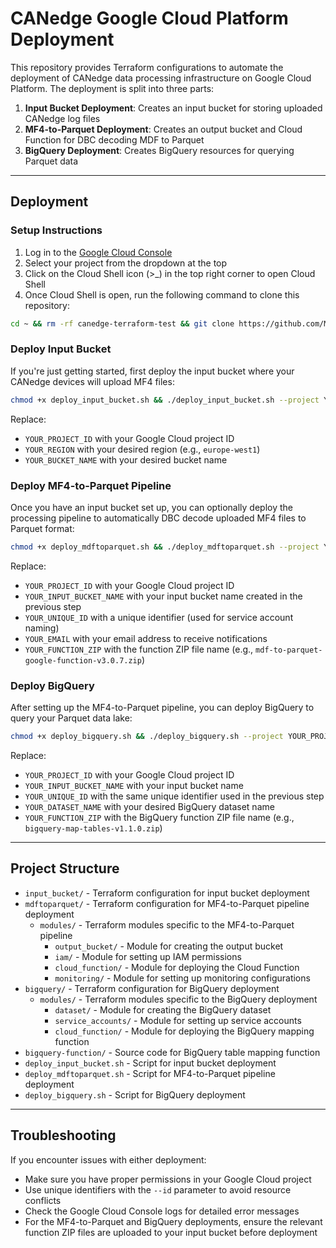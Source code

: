 # CANedge Google Cloud Platform Deployment

This repository provides Terraform configurations to automate the deployment of CANedge data processing infrastructure on Google Cloud Platform. The deployment is split into three parts:

1. **Input Bucket Deployment**: Creates an input bucket for storing uploaded CANedge log files
2. **MF4-to-Parquet Deployment**: Creates an output bucket and Cloud Function for DBC decoding MDF to Parquet
3. **BigQuery Deployment**: Creates BigQuery resources for querying Parquet data

----------

## Deployment

### Setup Instructions

1. Log in to the [Google Cloud Console](https://console.cloud.google.com/)
2. Select your project from the dropdown at the top
3. Click on the Cloud Shell icon (>_) in the top right corner to open Cloud Shell
4. Once Cloud Shell is open, run the following command to clone this repository:

```bash
cd ~ && rm -rf canedge-terraform-test && git clone https://github.com/MatinF/canedge-terraform-test.git && cd canedge-terraform-test
```

### Deploy Input Bucket

If you're just getting started, first deploy the input bucket where your CANedge devices will upload MF4 files:

```bash
chmod +x deploy_input_bucket.sh && ./deploy_input_bucket.sh --project YOUR_PROJECT_ID --region YOUR_REGION --bucket YOUR_BUCKET_NAME
```

Replace:
- `YOUR_PROJECT_ID` with your Google Cloud project ID
- `YOUR_REGION` with your desired region (e.g., `europe-west1`)
- `YOUR_BUCKET_NAME` with your desired bucket name

### Deploy MF4-to-Parquet Pipeline

Once you have an input bucket set up, you can optionally deploy the processing pipeline to automatically DBC decode uploaded MF4 files to Parquet format:

```bash
chmod +x deploy_mdftoparquet.sh && ./deploy_mdftoparquet.sh --project YOUR_PROJECT_ID --bucket YOUR_INPUT_BUCKET_NAME --id YOUR_UNIQUE_ID --email YOUR_EMAIL --zip YOUR_FUNCTION_ZIP
```

Replace:
- `YOUR_PROJECT_ID` with your Google Cloud project ID
- `YOUR_INPUT_BUCKET_NAME` with your input bucket name created in the previous step
- `YOUR_UNIQUE_ID` with a unique identifier (used for service account naming)
- `YOUR_EMAIL` with your email address to receive notifications
- `YOUR_FUNCTION_ZIP` with the function ZIP file name (e.g., `mdf-to-parquet-google-function-v3.0.7.zip`)

### Deploy BigQuery

After setting up the MF4-to-Parquet pipeline, you can deploy BigQuery to query your Parquet data lake:

```bash
chmod +x deploy_bigquery.sh && ./deploy_bigquery.sh --project YOUR_PROJECT_ID --bucket YOUR_INPUT_BUCKET_NAME --id YOUR_UNIQUE_ID --dataset YOUR_DATASET_NAME --zip YOUR_FUNCTION_ZIP
```

Replace:
- `YOUR_PROJECT_ID` with your Google Cloud project ID
- `YOUR_INPUT_BUCKET_NAME` with your input bucket name
- `YOUR_UNIQUE_ID` with the same unique identifier used in the previous step
- `YOUR_DATASET_NAME` with your desired BigQuery dataset name
- `YOUR_FUNCTION_ZIP` with the BigQuery function ZIP file name (e.g., `bigquery-map-tables-v1.1.0.zip`)

----------

## Project Structure

- `input_bucket/` - Terraform configuration for input bucket deployment
- `mdftoparquet/` - Terraform configuration for MF4-to-Parquet pipeline deployment
  - `modules/` - Terraform modules specific to the MF4-to-Parquet pipeline
    - `output_bucket/` - Module for creating the output bucket
    - `iam/` - Module for setting up IAM permissions
    - `cloud_function/` - Module for deploying the Cloud Function
    - `monitoring/` - Module for setting up monitoring configurations
- `bigquery/` - Terraform configuration for BigQuery deployment
  - `modules/` - Terraform modules specific to the BigQuery deployment
    - `dataset/` - Module for creating the BigQuery dataset
    - `service_accounts/` - Module for setting up service accounts
    - `cloud_function/` - Module for deploying the BigQuery mapping function
- `bigquery-function/` - Source code for BigQuery table mapping function
- `deploy_input_bucket.sh` - Script for input bucket deployment
- `deploy_mdftoparquet.sh` - Script for MF4-to-Parquet pipeline deployment
- `deploy_bigquery.sh` - Script for BigQuery deployment

----------

## Troubleshooting

If you encounter issues with either deployment:

- Make sure you have proper permissions in your Google Cloud project
- Use unique identifiers with the `--id` parameter to avoid resource conflicts
- Check the Google Cloud Console logs for detailed error messages
- For the MF4-to-Parquet and BigQuery deployments, ensure the relevant function ZIP files are uploaded to your input bucket before deployment
